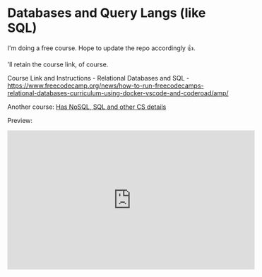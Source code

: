 # Databases and Query Langs (like SQL)

I'm doing a free course. Hope to update the repo accordingly 👍️.

'll retain the course link, of course.

Course Link and Instructions - Relational Databases and SQL - https://www.freecodecamp.org/news/how-to-run-freecodecamps-relational-databases-curriculum-using-docker-vscode-and-coderoad/amp/

Another course:
[Has NoSQL, SQL and other CS details](https://youtu.be/4cWkVbC2bNE)

Preview:

<iframe width="560" height="315" src="https://www.youtube.com/embed/4cWkVbC2bNE" title="YouTube video player" frameborder="0" allow="accelerometer; autoplay; clipboard-write; encrypted-media; gyroscope; picture-in-picture" allowfullscreen></iframe>

